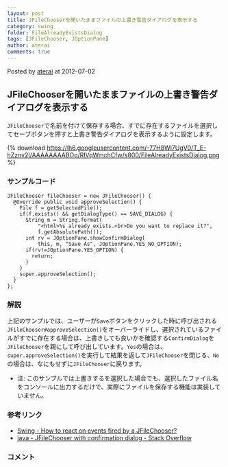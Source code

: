 ```yaml
---
layout: post
title: JFileChooserを開いたままファイルの上書き警告ダイアログを表示する
category: swing
folder: FileAlreadyExistsDialog
tags: [JFileChooser, JOptionPane]
author: aterai
comments: true
---
```


Posted by [aterai](http://terai.xrea.jp/aterai.html) at 2012-07-02

## JFileChooserを開いたままファイルの上書き警告ダイアログを表示する
`JFileChooser`で名前を付けて保存する場合、すでに存在するファイルを選択してセーブボタンを押すと上書き警告ダイアログを表示するように設定します。

{% download https://lh6.googleusercontent.com/-77H8Wl7UgV0/T_E-hZznv2I/AAAAAAAABOo/RIVqWmchCfw/s800/FileAlreadyExistsDialog.png %}

### サンプルコード
<pre class="prettyprint"><code>JFileChooser fileChooser = new JFileChooser() {
  @Override public void approveSelection() {
    File f = getSelectedFile();
    if(f.exists() &amp;&amp; getDialogType() == SAVE_DIALOG) {
      String m = String.format(
          "&lt;html&gt;%s already exists.&lt;br&gt;Do you want to replace it?",
          f.getAbsolutePath());
      int rv = JOptionPane.showConfirmDialog(
          this, m, "Save As", JOptionPane.YES_NO_OPTION);
      if(rv!=JOptionPane.YES_OPTION) {
        return;
      }
    }
    super.approveSelection();
  }
};
</code></pre>

### 解説
上記のサンプルでは、ユーザーが`Save`ボタンをクリックした時に呼び出される`JFileChooser#approveSelection()`をオーバーライドし、選択されているファイルがすでに存在する場合は、上書きしても良いかを確認する`ConfirmDialog`を`JFileChooser`を親にして呼び出しています。`Yes`の場合は、`super.approveSelection()`を実行して結果を返して`JFileChooser`を閉じる、`No`の場合は、なにもせずに`JFileChooser`に戻ります。

- 注: このサンプルでは上書きするを選択した場合でも、選択したファイル名をコンソールに出力するだけで、実際にファイルを保存する機能は実装していません。

<!-- dummy comment line for breaking list -->

### 参考リンク
- [Swing - How to react on events fired by a JFileChooser?](https://forums.oracle.com/thread/1391852)
- [java - JFileChooser with confirmation dialog - Stack Overflow](http://stackoverflow.com/questions/3651494/jfilechooser-with-confirmation-dialog)

<!-- dummy comment line for breaking list -->

### コメント
